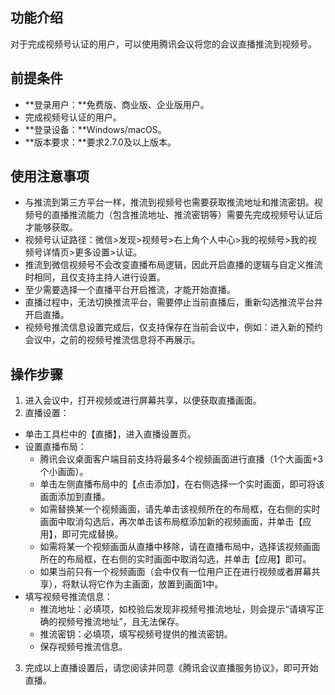 

## 功能介绍
对于完成视频号认证的用户，可以使用腾讯会议将您的会议直播推流到视频号。

## 前提条件
- **登录用户：**免费版、商业版、企业版用户。
- 完成视频号认证的用户。
- **登录设备：**Windows/macOS。
- **版本要求：**要求2.7.0及以上版本。

## 使用注意事项
- 与推流到第三方平台一样，推流到视频号也需要获取推流地址和推流密钥。视频号的直播推流能力（包含推流地址、推流密钥等）需要先完成视频号认证后才能够获取。
- 视频号认证路径：微信>发现>视频号>右上角个人中心>我的视频号>我的视频号详情页>更多设置>认证。
- 推流到微信视频号不会改变直播布局逻辑，因此开启直播的逻辑与自定义推流时相同，且仅支持主持人进行设置。
- 至少需要选择一个直播平台开启推流，才能开始直播。
- 直播过程中，无法切换推流平台，需要停止当前直播后，重新勾选推流平台并开启直播。
- 视频号推流信息设置完成后，仅支持保存在当前会议中，例如：进入新的预约会议中，之前的视频号推流信息将不再展示。

## 操作步骤
1. 进入会议中，打开视频或进行屏幕共享，以便获取直播画面。
2. 直播设置：
 - 单击工具栏中的【直播】，进入直播设置页。
 - 设置直播布局：
     - 腾讯会议桌面客户端目前支持将最多4个视频画面进行直播（1个大画面+3个小画面）。
     - 单击左侧直播布局中的【点击添加】，在右侧选择一个实时画面，即可将该画面添加到直播。
     - 如需替换某一个视频画面，请先单击该视频所在的布局框，在右侧的实时画面中取消勾选后，再次单击该布局框添加新的视频画面，并单击【应用】，即可完成替换。
     - 如需将某一个视频画面从直播中移除，请在直播布局中，选择该视频画面所在的布局框，在右侧的实时画面中取消勾选，并单击【应用】即可。
     - 如果当前只有一个视频画面（会中仅有一位用户正在进行视频或者屏幕共享），将默认将它作为主画面，放置到画面1中。
 - 填写视频号推流信息：
     - 推流地址：必填项，如校验后发现非视频号推流地址，则会提示“请填写正确的视频号推流地址”，且无法保存。
     - 推流密钥：必填项，填写视频号提供的推流密钥。
     - 保存视频号推流信息。
3. 完成以上直播设置后，请您阅读并同意《腾讯会议直播服务协议》，即可开始直播。
